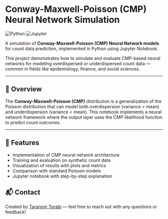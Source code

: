 # Conway-Maxwell-Poisson (CMP) Neural Network Simulation

![Python](https://img.shields.io/badge/Python-3.8%2B-blue)
![Jupyter](https://img.shields.io/badge/Jupyter-%23f37621.svg?logo=jupyter&logoColor=white)

A simulation of **Conway-Maxwell-Poisson (CMP) Neural Network models** for count data prediction, implemented in Python using Jupyter Notebook.

This project demonstrates how to simulate and evaluate CMP-based neural networks for modeling overdispersed or underdispersed count data — common in fields like epidemiology, finance, and social sciences.

---

## 📌 Overview

The **Conway-Maxwell-Poisson (CMP)** distribution is a generalization of the Poisson distribution that can model both overdispersion (variance > mean) and underdispersion (variance < mean). This notebook implements a neural network framework where the output layer uses the CMP likelihood function to predict count outcomes.

---

## 🔧 Features

- Implementation of CMP neural network architecture
- Training and evaluation on synthetic count data
- Visualization of results with plots and metrics
- Comparison with standard Poisson models
- Jupyter notebook with step-by-step explanation

## 📬 Contact

Created by [Taranom Torabi](mailto:taranom.torabi1377@gmail.com) — feel free to reach out with any questions or feedback!
